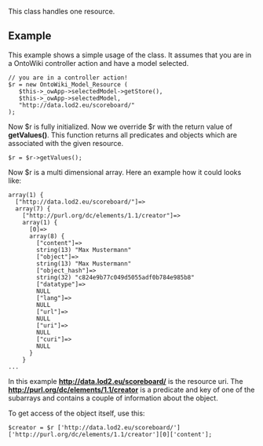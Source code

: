 This class handles one resource. 

## Example

This example shows a simple usage of the class. It assumes that you are in a OntoWiki controller action and have a model selected.

```
// you are in a controller action!
$r = new OntoWiki_Model_Resource (
   $this->_owApp->selectedModel->getStore(),
   $this->_owApp->selectedModel,
   "http://data.lod2.eu/scoreboard/"
);
```

Now $r is fully initialized. Now we override $r with the return value of **getValues()**. This function returns all predicates and objects which are associated with the given resource.

```
$r = $r->getValues();
```

Now $r is a multi dimensional array. Here an example how it could looks like:

```
array(1) {
  ["http://data.lod2.eu/scoreboard/"]=>
  array(7) {
    ["http://purl.org/dc/elements/1.1/creator"]=>
    array(1) {
      [0]=>
      array(8) {
        ["content"]=>
        string(13) "Max Mustermann"
        ["object"]=>
        string(13) "Max Mustermann"
        ["object_hash"]=>
        string(32) "c824e9b77c049d5055adf0b784e985b8"
        ["datatype"]=>
        NULL
        ["lang"]=>
        NULL
        ["url"]=>
        NULL
        ["uri"]=>
        NULL
        ["curi"]=>
        NULL
      }
    }
...
```

In this example **http://data.lod2.eu/scoreboard/** is the resource uri. The **http://purl.org/dc/elements/1.1/creator** is a predicate and key of one of the subarrays and contains a couple of information about the object.

To get access of the object itself, use this:

```
$creator = $r ['http://data.lod2.eu/scoreboard/']['http://purl.org/dc/elements/1.1/creator'][0]['content'];
```